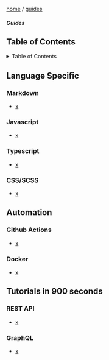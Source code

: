 <p><a href="/">home</a> / <a href="/guides">guides</a></p>
<div class="rainbow-retro"></div>
<h5 class="header-rainbow-retro">Guides</h5>

## Table of Contents
<details>

  <summary>Table of Contents</summary>

  <h2>Table of Contents</h2>

  <ul>
    <li><a href="#table-of-contents">Table of Contents</a><li>
    <li><a href="#language-specific">Language Specific</a><li>
    <ul>
      <li><a href="#markdown">Markdown</a><li>
      <li><a href="#javascript">Javascript</a><li>
      <li><a href="#typescript">Typescript</a><li>
      <li><a href="">CSS/SCSS</a><li>
    </ul>
    <li><a href="#automation">Automation</a><li>
    <ul>
      <li><a href="#github-actions">Github Actions</a><li>
      <li><a href="#docker">Docker</a><li>
    </ul>
    <li><a href="#tutorials-in-900-seconds">Tutorials in 900 seconds</a><li>
    <ul>
      <li><a href="#rest-api">REST APIs</a><li>
      <li><a href="#graphql">GraphQL</a><li>
    </ul>
  </ul>

</details>

## Language Specific

### Markdown

 * [x](x)

### Javascript

 * [x](x)

### Typescript

 * [x](x)

### CSS/SCSS

 * [x](x)

## Automation

### Github Actions

 * [x](x)

### Docker

 * [x](x)


## Tutorials in 900 seconds

### REST API

 * [x](x)

### GraphQL

 * [x](x)



